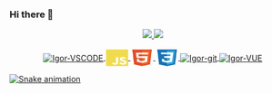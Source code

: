 ### Hi there 👋

<div align="center">
  <a href="https://github.com/guigrasel">
  <img height="200em" src="https://github-readme-stats.vercel.app/api?username=guigrasel&show_icons=true&theme=white&&count_private=true"/>
  <img  src="https://github-readme-stats.vercel.app/api/wakatime?username=guigrasel" />
</div>

  <div align="center"><br>
  <img align="center" alt="Igor-VSCODE" height="30" width="40" src="https://cdn.jsdelivr.net/gh/devicons/devicon/icons/vscode/vscode-original.svg" />
  <img align="center"  height="30" width="40" src="https://raw.githubusercontent.com/devicons/devicon/master/icons/javascript/javascript-plain.svg">
  <img align="center"  height="30" width="40" src="https://raw.githubusercontent.com/devicons/devicon/master/icons/html5/html5-original.svg">
  <img align="center" height="30" width="40" src="https://raw.githubusercontent.com/devicons/devicon/master/icons/css3/css3-original.svg">
  <img align="center" alt="Igor-git" height="30" width="40"  src="https://cdn.jsdelivr.net/gh/devicons/devicon/icons/git/git-original-wordmark.svg" />
 <img align="center" alt="Igor-VUE" height="30" width="40" src="https://cdn.jsdelivr.net/gh/devicons/devicon/icons/vuejs/vuejs-original-wordmark.svg" />
</div>

![Snake animation](https://github.com/guigrasel/guigrasel/blob/output/github-contribution-grid-snake.svg)
